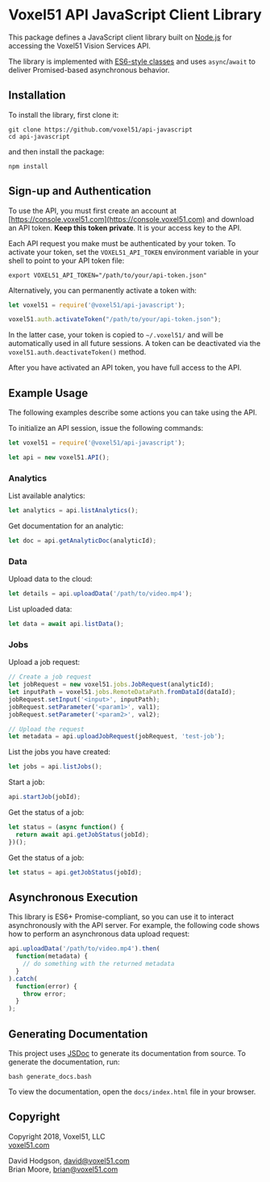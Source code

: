 # Voxel51 API JavaScript Client Library

This package defines a JavaScript client library built on
[Node.js](https://nodejs.org/en) for accessing the Voxel51 Vision Services API.

The library is implemented with
[ES6-style classes](http://es6-features.org/#ClassDefinition) and uses
`async`/`await` to deliver Promised-based asynchronous behavior.


## Installation

To install the library, first clone it:

```shell
git clone https://github.com/voxel51/api-javascript
cd api-javascript
```

and then install the package:

```shell
npm install
```


## Sign-up and Authentication

To use the API, you must first create an account at
[https://console.voxel51.com](https://console.voxel51.com) and download an API
token. **Keep this token private**. It is your access key to the API.

Each API request you make must be authenticated by your token. To activate your
token, set the `VOXEL51_API_TOKEN` environment variable in your shell to point
to your API token file:

```shell
export VOXEL51_API_TOKEN="/path/to/your/api-token.json"
```

Alternatively, you can permanently activate a token with:

```js
let voxel51 = require('@voxel51/api-javascript');

voxel51.auth.activateToken("/path/to/your/api-token.json");
```

In the latter case, your token is copied to `~/.voxel51/` and will be
automatically used in all future sessions. A token can be deactivated via the
`voxel51.auth.deactivateToken()` method.

After you have activated an API token, you have full access to the API.


## Example Usage

The following examples describe some actions you can take using the API.

To initialize an API session, issue the following commands:

```js
let voxel51 = require('@voxel51/api-javascript');

let api = new voxel51.API();
```

### Analytics

List available analytics:

```js
let analytics = api.listAnalytics();
```

Get documentation for an analytic:

```js
let doc = api.getAnalyticDoc(analyticId);
```

### Data

Upload data to the cloud:

```js
let details = api.uploadData('/path/to/video.mp4');
```

List uploaded data:

```js
let data = await api.listData();
```

### Jobs

Upload a job request:

```js
// Create a job request
let jobRequest = new voxel51.jobs.JobRequest(analyticId);
let inputPath = voxel51.jobs.RemoteDataPath.fromDataId(dataId);
jobRequest.setInput('<input>', inputPath);
jobRequest.setParameter('<param1>', val1);
jobRequest.setParameter('<param2>', val2);

// Upload the request
let metadata = api.uploadJobRequest(jobRequest, 'test-job');
```

List the jobs you have created:

```js
let jobs = api.listJobs();
```

Start a job:

```js
api.startJob(jobId);
```

Get the status of a job:

```js
let status = (async function() {
  return await api.getJobStatus(jobId);
})();
```

Get the status of a job:

```js
let status = api.getJobStatus(jobId);
```


## Asynchronous Execution

This library is ES6+ Promise-compliant, so you can use it to interact
asynchronously with the API server. For example, the following code shows how
to perform an asynchronous data upload request:

```js
api.uploadData('/path/to/video.mp4').then(
  function(metadata) {
    // do something with the returned metadata
  }
).catch(
  function(error) {
    throw error;
  }
);
```


## Generating Documentation

This project uses [JSDoc](https://github.com/jsdoc3/jsdoc) to generate its
documentation from source. To generate the documentation, run:

```shell
bash generate_docs.bash
```

To view the documentation, open the `docs/index.html` file in your browser.


## Copyright

Copyright 2018, Voxel51, LLC<br>
[voxel51.com](https://voxel51.com)

David Hodgson, david@voxel51.com<br>
Brian Moore, brian@voxel51.com
